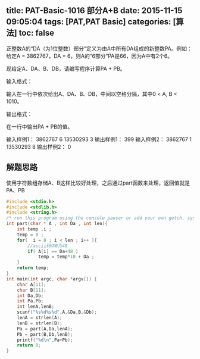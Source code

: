 title: PAT-Basic-1016  部分A+B
date: 2015-11-15 09:05:04
tags: [PAT,PAT Basic]
categories: [算法]
toc: false
---
正整数A的“DA（为1位整数）部分”定义为由A中所有DA组成的新整数PA。例如：给定A = 3862767，DA = 6，则A的“6部分”PA是66，因为A中有2个6。

现给定A、DA、B、DB，请编写程序计算PA + PB。

输入格式：

输入在一行中依次给出A、DA、B、DB，中间以空格分隔，其中0 < A, B < 1010。

输出格式：

在一行中输出PA + PB的值。

输入样例1：
3862767 6 13530293 3
输出样例1：
399
输入样例2：
3862767 1 13530293 8
输出样例2：
0
## 解题思路

使用字符数组存储A、B这样比较好处理，之后通过part函数来处理，返回值就是PA、PB
```c
#include <stdio.h>
#include <stdlib.h>
#include <string.h>
/* run this program using the console pauser or add your own getch, system("pause") or input loop */
int part(char * A , int Da , int len){
    int temp ,i ;
    temp = 0 ;
    for(  i = 0 ; i < len ; i++ ){
        //ascii码中0为48 
        if( A[i] == Da+48 )
            temp = temp*10 + Da ;  
    }
    return temp;
}
int main(int argc, char *argv[]) {
    char A[11];
    char B[11];
    int Da,Db;
    int Pa,Pb;
    int lenA,lenB;
    scanf("%s%d%s%d",A,&Da,B,&Db);
    lenA = strlen(A);
    lenB = strlen(B);
    Pa = part(A,Da,lenA); 
    Pb = part(B,Db,lenB); 
    printf("%d\n",Pa+Pb);
    return 0;
}
```
